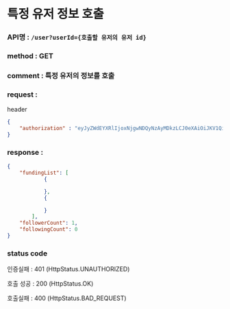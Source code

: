 # 특정 유저 정보 호출
### API명 : `/user?userId={호출할 유저의 유저 id}`

### method : GET

### comment : 특정 유저의 정보를 호출

### request :
header
~~~json
{
    "authorization" : "eyJyZWdEYXRlIjoxNjgwNDQyNzAyMDkzLCJ0eXAiOiJKV1QiLCJhbGciOiJIUzM4NCJ9.eyJ1c2VyTnVtIjoxLCJuaWNrTmFtZSI6Iuq5gOycpOyEnSIsImxvZ2luVGltZSI6IjIwMjMtMDQtMDIgMjI6Mzg6MjEiLCJleHAiOjE3MTE5Nzg3MDJ9.olRfjapd3Sm29ECSX71A7Zn_PNPl8BD5jJcqNbcPj-JwuT_MDZ5XdTIU4fCQm3PT"
}
~~~


### response :
~~~json
{
    "fundingList": [
            {

            },
            {

            }
        ],
    "followerCount": 1,
    "followingCount": 0
}
~~~
### status code
인증실패 : 401 (HttpStatus.UNAUTHORIZED)

호출 성공 : 200 (HttpStatus.OK)

호출실패 : 400 (HttpStatus.BAD_REQUEST)